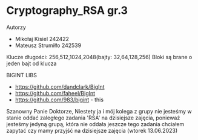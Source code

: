 # Cryptography_RSA gr.3

Autorzy
- Mikołaj Kisiel 242422
- Mateusz Strumiłło 242539


Klucze długości: 256,512,1024,2048(bajty: 32,64,128,256)
Bloki są brane o jeden bajt od klucza


BIGINT LIBS
- https://github.com/dandclark/BigInt
- https://github.com/faheel/BigInt
- https://github.com/983/bigint - this


Szanowny Panie Doktorze, Niestety ja i mój kolega z grupy nie jesteśmy w stanie oddać zaległego zadania 'RSA' na dzisiejsze zajęcia, ponieważ jesteśmy jedyną grupą, która nie oddała jeszcze tego zadania chciałem zapytać czy mamy przyjść na dzisiejsze zajęcia (wtorek 13.06.2023)